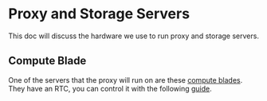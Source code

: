 # Proxy and Storage Servers

This doc will discuss the hardware we use to run proxy and storage servers.

## Compute Blade

One of the servers that the proxy will run on are these [compute blades](https://computeblade.com/). They have an RTC, you can control it with the following [guide](https://thepihut.com/blogs/raspberry-pi-tutorials/17209332-adding-a-real-time-clock-to-your-raspberry-pi). 
